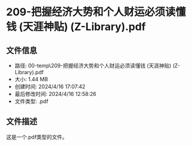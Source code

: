 ﻿# 209-把握经济大势和个人财运必须读懂钱 (天涯神贴) (Z-Library).pdf

## 文件信息
- 路径: 00-temp\209-把握经济大势和个人财运必须读懂钱 (天涯神贴) (Z-Library).pdf
- 大小: 1.44 MB
- 创建时间: 2024/4/16 17:07:42
- 最后修改时间: 2024/4/16 12:58:26
- 文件类型: .pdf

## 文件描述
这是一个.pdf类型的文件。

